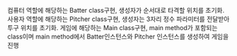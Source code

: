 컴퓨터 역할에 해당하는 Batter class구현, 생성자가 순서대로 타격할 위치를 초기화.
사용자 역할에 해당하는 Pitcher class구현, 생성자는 3자리 정수 파라미터를 전달받아 투구 위치를 초기화.
게임에 해당하는 Main class구현, main method가 포함되는 class이며 main method에서 Batter인스턴스와 Pitcher 인스턴스를 생성하여 게임을 진행